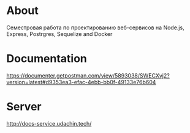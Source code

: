 # About
Семестровая работа по проектированию веб-сервисов на Node.js, Express, Postrgres, Sequelize and Docker

# Documentation
https://documenter.getpostman.com/view/5893038/SWECXvj2?version=latest#d9353ea3-efac-4ebb-bb0f-49133e76b604

# Server
http://docs-service.udachin.tech/
